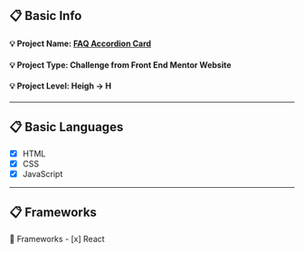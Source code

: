 ## :clipboard: Basic Info
  #### :bulb: Project Name: [**FAQ Accordion Card**](https://a7m3d000.github.io/H--FAQ-Accordion-Card/)
  #### :bulb: Project Type: **Challenge** from **Front End Mentor** Website 
  #### :bulb: Project Level: **Heigh -> H**

---

## :clipboard: Basic Languages
 - [x] HTML
 - [x] CSS
 - [x] JavaScript

---

## :clipboard: Frameworks
   :pushpin: Frameworks
    - [x] React


